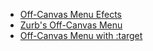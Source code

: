 - [Off-Canvas Menu Efects](http://tympanus.net/codrops/2014/09/16/off-canvas-menu-effects/)
- [Zurb's Off-Canvas Menu](http://foundation.zurb.com/sites/docs/v/5.5.3/components/offcanvas.html)
- [Off-Canvas Menu with :target](https://css-tricks.com/off-canvas-menu-with-css-target/)
